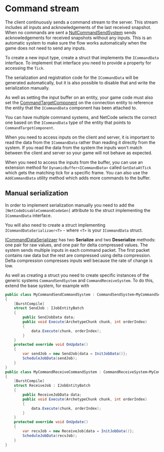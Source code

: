 # Command stream

The client continuously sends a command stream to the server. This stream includes all inputs and acknowledgements of the last received snapshot. When no commands are sent a [NullCommandSendSystem](https://docs.unity3d.com/Packages/com.unity.netcode@latest/index.html?subfolder=/api/Unity.NetCode.NullCommandSendSystem.html) sends acknowledgements for received snapshots without any inputs. This is an automatic system to make sure the flow works automatically when the game does not need to send any inputs.

To create a new input type, create a struct that implements the `ICommandData` interface. To implement that interface you need to provide a property for accessing the `Tick`.

The serialization and registration code for the `ICommandData` will be generated automatically, but it is also possible to disable that and write the serialization manually.

As well as setting the input buffer on an entity, your game code must also set the [CommandTargetComponent](https://docs.unity3d.com/Packages/com.unity.netcode@latest/index.html?subfolder=/api/Unity.NetCode.CommandTargetComponent.html) on the connection entity to reference the entity that the `ICommandData` component has been attached to.

You can have multiple command systems, and NetCode selects the correct one based on the `ICommandData` type of the entity that points to `CommandTargetComponent`.

When you need to access inputs on the client and server, it is important to read the data from the `ICommandData` rather than reading it directly from the system. If you read the data from the system the inputs won’t match between the client and server so your game will not behave as expected.

When you need to access the inputs from the buffer, you can use an extension method for `DynamicBuffer<ICommandData>` called `GetDataAtTick` which gets the matching tick for a specific frame. You can also use the `AddCommandData` utility method which adds more commands to the buffer.

## Manual serialization

In order to implement serialization manually you need to add the `[NetCodeDisableCommandCodeGen]` attribute to the struct implementing the `ICommandData` interface.

You will also need to create a struct implementing `ICommandDataSerializaer<T>` - where `<T>` is your `ICommandData` struct.

[ICommandDataSerializaer](https://docs.unity3d.com/Packages/com.unity.netcode@latest/index.html?subfolder=/api/Unity.NetCode.ICommandDataSerializer-1.html) has two __Serialize__ and two __Deserialize__ methods: one pair for raw values, and one pair for delta compressed values. The system sends multiple inputs in each command packet. The first packet contains raw data but the rest are compressed using delta compression. Delta compression compresses inputs well because the rate of change is low.

As well as creating a struct you need to create specific instances of the generic systems `CommandSendSystem` and `CommandReceiveSystem`. To do this, extend the base system, for example with
```c#
public class MyCommandSendCommandSystem : CommandSendSystem<MyCommandSerializer, MyCommand>
{
    [BurstCompile]
    struct SendJob : IJobEntityBatch
    {
        public SendJobData data;
        public void Execute(ArchetypeChunk chunk, int orderIndex)
        {
            data.Execute(chunk, orderIndex);
        }
    }
    protected override void OnUpdate()
    {
        var sendJob = new SendJob{data = InitJobData()};
        ScheduleJobData(sendJob);
    }
}
public class MyCommandReceiveCommandSystem : CommandReceiveSystem<MyCommandSerializer, MyCommand>
{
    [BurstCompile]
    struct ReceiveJob : IJobEntityBatch
    {
        public ReceiveJobData data;
        public void Execute(ArchetypeChunk chunk, int orderIndex)
        {
            data.Execute(chunk, orderIndex);
        }
    }
    protected override void OnUpdate()
    {
        var recvJob = new ReceiveJob{data = InitJobData()};
        ScheduleJobData(recvJob);
    }
}
```
